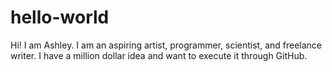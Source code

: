 # hello-world
Hi! I am Ashley. I am an aspiring artist, programmer, scientist, and freelance writer. I have a million dollar idea and want to execute it through GitHub.
